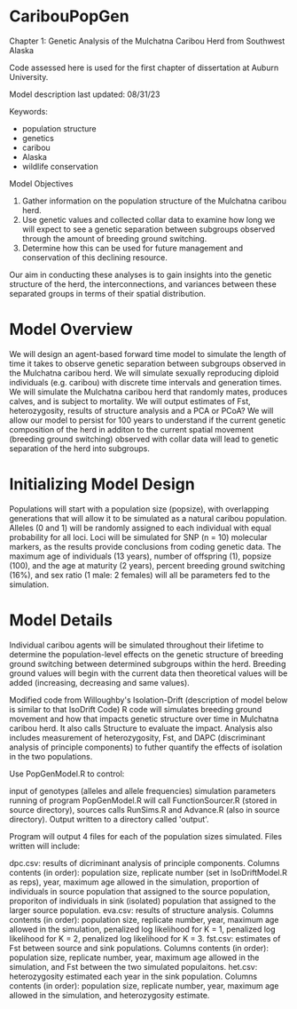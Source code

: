 # CaribouPopGen


Chapter 1: Genetic Analysis of the Mulchatna Caribou Herd from Southwest Alaska

Code assessed here is used for the first chapter of dissertation at Auburn University.

Model description last updated: 08/31/23

Keywords:
- population structure
- genetics
- caribou
- Alaska
- wildlife conservation

Model Objectives

1. Gather information on the population structure of the Mulchatna caribou herd.
2. Use genetic values and collected collar data to examine how long we will expect to see a genetic separation between subgroups observed through the amount of breeding ground switching.
3. Determine how this can be used for future management and conservation of this declining resource.

Our aim in conducting these analyses is to gain insights into the genetic structure of the herd, the interconnections, and variances between these separated groups in terms of their spatial distribution.

# Model Overview

We will design an agent-based forward time model to simulate the length of time it takes to observe genetic separation between subgroups observed in the Mulchatna caribou herd. We will simulate sexually reproducing diploid individuals (e.g. caribou) with discrete time intervals and generation times. We will simulate the Mulchatna caribou herd that randomly mates, produces calves, and is subject to mortality. We will output estimates of Fst, heterozygosity, results of structure analysis and a PCA or PCoA? We will allow our model to persist for 100 years to understand if the current genetic composition of the herd in additon to the current spatial movement (breeding ground switching) observed with collar data will lead to genetic separation of the herd into subgroups. 

# Initializing Model Design

Populations will start with a population size (popsize), with overlapping generations that will allow it to be simulated as a natural caribou population. Alleles (0 and 1) will be randomly assigned to each individual with equal probability for all loci. Loci will be simulated for SNP (n = 10) molecular markers, as the results provide conclusions from coding genetic data. The maximum age of individuals (13 years), number of offspring (1), popsize (100), and the age at maturity (2 years), percent breeding ground switching (16%), and sex ratio (1 male: 2 females) will all be parameters fed to the simulation.

# Model Details

Individual caribou agents will be simulated throughout their lifetime to determine the population-level effects on the genetic structure of breeding ground switching between determined subgroups within the herd. Breeding ground values will begin with the current data then theoretical values will be added (increasing, decreasing and same values).  


Modified code from Willoughby's Isolation-Drift (description of model below is similar to that IsoDrift Code)
R code will simulates breeding ground movement and how that impacts genetic structure over time in Mulchatna caribou herd. It also calls Structure to evaluate the impact. Analysis also includes measurement of heterozygosity, Fst, and DAPC (discriminant analysis of principle components) to futher quantify the effects of isolation in the two populations.

Use PopGenModel.R to control:

input of genotypes (alleles and allele frequencies)
simulation parameters
running of program
PopGenModel.R will call FunctionSourcer.R (stored in source directory), sources calls RunSims.R and Advance.R (also in source directory). Output written to a directory called 'output'.

Program will output 4 files for each of the population sizes simulated. Files written will include:

dpc.csv: results of dicriminant analysis of principle components. Columns contents (in order): population size, replicate number (set in IsoDriftModel.R as reps), year, maximum age allowed in the simulation, proportion of individuals in source population that assigned to the source population, proporiton of individuals in sink (isolated) population that assigned to the larger source population.
eva.csv: results of structure analysis. Columns contents (in order): population size, replicate number, year, maximum age allowed in the simulation, penalized log likelihood for K = 1, penalized log likelihood for K = 2, penalized log likelihood for K = 3.
fst.csv: estimates of Fst between source and sink populations. Columns contents (in order): population size, replicate number, year, maximum age allowed in the simulation, and Fst between the two simulated populaitons.
het.csv: heterozygosity estimated each year in the sink population. Columns contents (in order): population size, replicate number, year, maximum age allowed in the simulation, and heterozygosity estimate.

